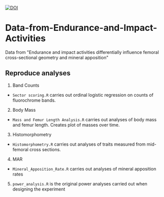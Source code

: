 [![DOI](https://zenodo.org/badge/137121847.svg)](https://zenodo.org/badge/latestdoi/137121847)

# Data-from-Endurance-and-Impact-Activities

Data from "Endurance and impact activities differentially influence femoral cross-sectional geometry and mineral apposition"

## Reproduce analyses

1. Band Counts

  - `Sector scoring.R` carries out ordinal logistic regression on counts of fluorochrome bands.

2. Body Mass

  - `Mass and Femur Length Analysis.R` carries out analyses of body mass and femur length. Creates plot of masses over time.

3. Histomorphometry

  - `Histomorphometry.R` carries out analyses of traits measured from mid-femoral cross sections.

4. MAR

  - `Mineral_Apposition_Rate.R` carries out analyses of mineral apposition rates

5. `power_analysis.R` is the original power analyses carried out when designing the experiment
